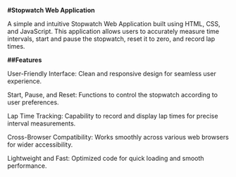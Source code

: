 **#Stopwatch Web Application**

A simple and intuitive Stopwatch Web Application built using HTML, CSS, and JavaScript. This application allows users to accurately measure time intervals, start and pause the stopwatch, reset it to zero, and record lap times.

**##Features**

User-Friendly Interface: Clean and responsive design for seamless user experience.

Start, Pause, and Reset: Functions to control the stopwatch according to user preferences.

Lap Time Tracking: Capability to record and display lap times for precise interval measurements.

Cross-Browser Compatibility: Works smoothly across various web browsers for wider accessibility.

Lightweight and Fast: Optimized code for quick loading and smooth performance.
